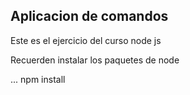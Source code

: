 ## Aplicacion de comandos

Este es el ejercicio del curso node js


Recuerden instalar los  paquetes de node

...
npm install